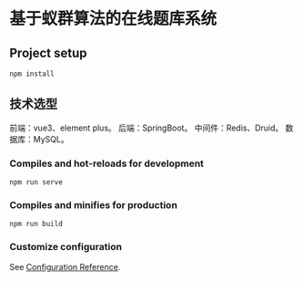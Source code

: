 # 基于蚁群算法的在线题库系统

## Project setup
```
npm install
```
## 技术选型
前端：vue3、element plus。
后端：SpringBoot。
中间件：Redis、Druid。
数据库：MySQL。

### Compiles and hot-reloads for development
```
npm run serve
```

### Compiles and minifies for production
```
npm run build
```

### Customize configuration
See [Configuration Reference](https://cli.vuejs.org/config/).
